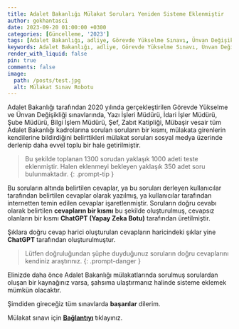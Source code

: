 ```yaml
---
title: Adalet Bakanlığı Mülakat Soruları Yeniden Sisteme Eklenmiştir
author: gokhantasci
date: 2023-09-20 01:00:00 +0300
categories: [Güncelleme, '2023']
tags: [Adalet Bakanlığı, adliye, Görevde Yükselme Sınavı, Ünvan Değişikliği Sınavı, mülakat, mülakat soruları, yazı işleri mülakat soruları, idari işler mülakat soruları, adliyeci]
keywords: Adalet Bakanlığı, adliye, Görevde Yükselme Sınavı, Ünvan Değişikliği Sınavı, mülakat, mülakat soruları, yazı işleri mülakat soruları, idari işler mülakat soruları, adliyeci
render_with_liquid: false
pin: true
comments: false
image:
  path: /posts/test.jpg
  alt: Mülakat Sınav Robotu
---
```


Adalet Bakanlığı tarafından 2020 yılında gerçekleştirilen Görevde Yükselme ve Ünvan Değişikliği sınavlarında, Yazı İşleri Müdürü, İdari İşler Müdürü, Şube Müdürü, Bilgi İşlem Müdürü, Şef, Zabıt Katipliği, Mübaşir vesair tüm Adalet Bakanlığı kadrolarına sorulan soruların bir kısmı, mülakata girenlerin kendilerine bildirdiğini belirttikleri mülakat soruları sosyal medya üzerinde derlenip daha evvel toplu bir hale getirilmiştir. 

> Bu şekilde toplanan 1300 sorudan yaklaşık 1000 adeti teste eklenmiştir. Halen eklenmeyi bekleyen yaklaşık 350 adet soru bulunmaktadır.
{: .prompt-tip }

Bu soruların altında belirtilen cevaplar, ya bu soruları derleyen kullanıcılar tarafından belirtilen cevaplar olarak yazılmış, ya kullanıcılar tarafından internetten temin edilen cevaplar işaretlenmiştir. Soruların doğru cevabı olarak belirtilen **cevapların bir kısmı** bu şekilde oluşturulmuş, cevapsız olanların bir kısmı **ChatGPT (Yapay Zeka Botu)** tarafından üretilmiştir.

Şıklara doğru cevap harici oluşturulan cevapların haricindeki şıklar yine **ChatGPT** tarafından oluşturulmuştur. 

> Lütfen doğruluğundan şüphe duyduğunuz soruların doğru cevaplarını kendiniz araştırınız.
{: .prompt-danger }

Elinizde daha önce Adalet Bakanlığı mülakatlarında sorulmuş sorulardan oluşan bir kaynağınız varsa, şahsıma ulaştırmanız halinde sisteme eklemek mümkün olacaktır. 

Şimdiden gireceğiz tüm sınavlarda **başarılar** dilerim.

Mülakat sınavı için 
[**Bağlantıyı**](https://www.adliyeci.com.tr/sinav/) tıklayınız.